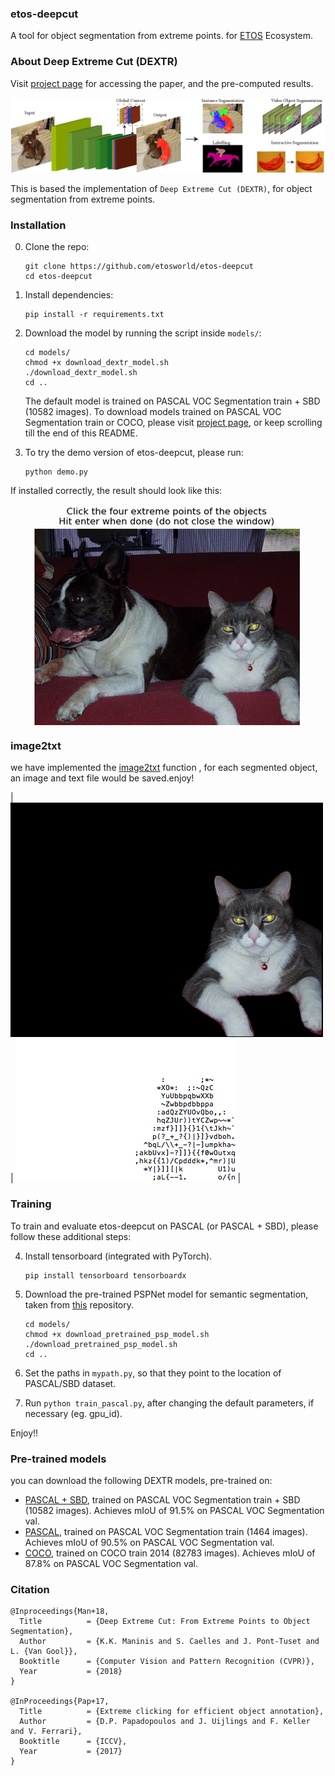 
### etos-deepcut 

A tool for object segmentation from extreme points. for [ETOS](https://etos.world) Ecosystem.

### About Deep Extreme Cut (DEXTR)

Visit [project page](http://www.vision.ee.ethz.ch/~cvlsegmentation/dextr) for accessing the paper, and the pre-computed results.

![DEXTR](doc/dextr.png)

This is  based the implementation of `Deep Extreme Cut (DEXTR)`, for object segmentation from extreme points.

### Installation

0. Clone the repo:
    ```Shell
    git clone https://github.com/etosworld/etos-deepcut
    cd etos-deepcut
    ```
 
1. Install dependencies:
    ```Shell
    pip install -r requirements.txt
    ```
  
2. Download the model by running the script inside ```models/```:
    ```Shell
    cd models/
    chmod +x download_dextr_model.sh
    ./download_dextr_model.sh
    cd ..
    ```
    The default model is trained on PASCAL VOC Segmentation train + SBD (10582 images). To download models trained on PASCAL VOC Segmentation train or COCO, please visit [project page](http://www.vision.ee.ethz.ch/~cvlsegmentation/dextr/#downloads), or keep scrolling till the end of this README.

3. To try the demo version of etos-deepcut, please run:
    ```Shell
    python demo.py
    ```
If installed correctly, the result should look like this:
<p align="center"><img src="doc/github_teaser.gif" align="center" width=480 height=auto/></p>

### image2txt

we have implemented the [image2txt](https://github.com/etosworld/etos-img2txt) function , for each segmented object, an image and text file would be saved.enjoy!

|![](media/out1.png) | ![](media/out1_txt.png) |


### Training 

To train and evaluate etos-deepcut on PASCAL (or PASCAL + SBD), please follow these additional steps:

4. Install tensorboard (integrated with PyTorch). 
    ```Shell
    pip install tensorboard tensorboardx
    ```

5. Download the pre-trained PSPNet model for semantic segmentation, taken from [this](https://github.com/isht7/pytorch-deeplab-resnet) repository.
    ```Shell
    cd models/
    chmod +x download_pretrained_psp_model.sh
    ./download_pretrained_psp_model.sh
    cd ..
    ```
6. Set the paths in ```mypath.py```, so that they point to the location of PASCAL/SBD dataset.

7. Run ```python train_pascal.py```, after changing the default parameters, if necessary (eg. gpu_id).

Enjoy!!

### Pre-trained models

you can download the following DEXTR models, pre-trained on:
  * [PASCAL + SBD](https://data.vision.ee.ethz.ch/kmaninis/share/DEXTR/Downloads/models/dextr_pascal-sbd.pth), trained on PASCAL VOC Segmentation train + SBD (10582 images). Achieves mIoU of 91.5% on PASCAL VOC Segmentation val.
  * [PASCAL](https://data.vision.ee.ethz.ch/kmaninis/share/DEXTR/Downloads/models/dextr_pascal.pth), trained on PASCAL VOC Segmentation train (1464 images). Achieves mIoU of 90.5% on PASCAL VOC Segmentation val.
  * [COCO](https://data.vision.ee.ethz.ch/kmaninis/share/DEXTR/Downloads/models/dextr_coco.pth), trained on COCO train 2014 (82783 images). Achieves mIoU of 87.8% on PASCAL VOC Segmentation val.

### Citation

	@Inproceedings{Man+18,
	  Title          = {Deep Extreme Cut: From Extreme Points to Object Segmentation},
	  Author         = {K.K. Maninis and S. Caelles and J. Pont-Tuset and L. {Van Gool}},
	  Booktitle      = {Computer Vision and Pattern Recognition (CVPR)},
	  Year           = {2018}
	}

	@InProceedings{Pap+17,
	  Title          = {Extreme clicking for efficient object annotation},
	  Author         = {D.P. Papadopoulos and J. Uijlings and F. Keller and V. Ferrari},
	  Booktitle      = {ICCV},
	  Year           = {2017}
	}


